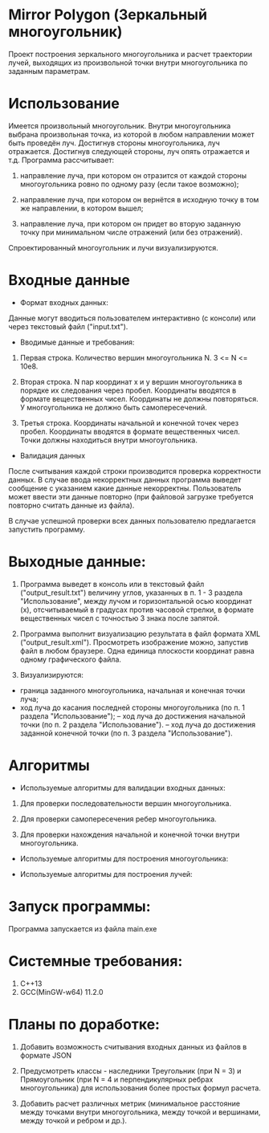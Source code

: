 # Mirror Polygon (Зеркальный многоугольник)

Проект построения зеркального многоугольника и расчет траектории лучей, выходящих из произвольной точки внутри многоугольника по заданным параметрам.

# Использование

Имеется произвольный многоугольник. Внутри многоугольника выбрана произвольная точка, из которой в любом направлении может быть проведён луч. Достигнув стороны многоугольника, луч отражается. Достигнув следующей стороны, луч опять отражается и т.д.
Программа рассчитывает:

1. направление луча, при котором он отразится от каждой стороны многоугольника ровно по одному разу (если такое возможно);

2. направление луча, при котором он вернётся в исходную точку в том же направлении, в котором вышел;

3. направление луча, при котором он придет во вторую заданную точку при минимальном числе отражений (или без отражений).

Спроектированный многоугольник и лучи визуализируются.

# Входные данные

- Формат входных данных:

Данные могут вводиться пользователем интерактивно (с консоли) или через текстовый файл ("input.txt").

- Вводимые данные и требования:

1. Первая строка. Количество вершин многоугольника N. 3 <= N <= 10e8.

2. Вторая строка. N пар координат x и y вершин многоугольника в порядке их следования через пробел. Координаты вводятся в формате вещественных чисел. Координаты не должны повторяться. У многоугольника не должно быть самопересечений.

3. Третья строка. Координаты начальной и конечной точек  через пробел. Координаты вводятся в формате вещественных чисел. Точки должны находиться внутри многоугольника.

- Валидация данных

После считывания каждой строки производится проверка корректности данных. В случае ввода некорректных данных программа выведет сообщение с указанием какие данные некорректны. Пользователь может ввести эти данные повторно (при файловой загрузке требуется повторно считать данные из файла).

В случае успешной проверки всех данных пользователю предлагается запустить программу.

# Выходные данные:

1. Программа выведет в консоль или в текстовый файл ("output_result.txt") величину углов, указанных в п. 1 - 3 раздела "Использование", между лучом и горизонтальной осью координат (х), отсчитываемый в градусах против часовой стрелки, в формате вещественных чисел с точностью 3 знака после запятой.

2. Программа выполнит визуализацию результата в файл формата XML ("output_result.xml"). Просмотреть изображение можно, запустив файл в любом браузере. Одна единица плоскости координат равна одному графического файла.

3. Визуализируются:

- граница заданного многоугольника, начальная и конечная точки луча;
- ход луча до касания последней стороны многоугольника (по п. 1 раздела "Использование");
– ход луча до достижения начальной точки (по п. 2 раздела "Использование").
– ход луча до достижения заданной конечной точки (по п. 3 раздела "Использование").

# Алгоритмы

- Используемые алгоритмы для валидации входных данных:

1. Для проверки последовательности вершин многоугольника.

2. Для проверки самопересечения ребер многоугольника.

3. Для проверки нахождения начальной и конечной точки внутри многоугольника.

- Используемые алгоритмы для построения многоугольника:


- Используемые алгоритмы для построения лучей:


# Запуск программы:

Программа запускается из файла main.exe

# Системные требования:
1. С++13
2. GCC(MinGW-w64) 11.2.0

# Планы по доработке:
1. Добавить возможность считывания входных данных из файлов в формате JSON

2. Предусмотреть классы - наследники Треугольник (при N = 3) и Прямоугольник (при N = 4 и перпендикулярных ребрах многоугольника) для использования более простых формул расчета.

3. Добавить расчет различных метрик (минимальное расстояние между точками внутри многоугольника, между точкой и вершинами, между точкой и ребром и др.).
